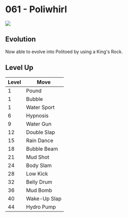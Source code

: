 # 061 - Poliwhirl
![][061]

## Evolution
Now able to evolve into Politoed by using a King's Rock.

## Level Up

Level | Move
---   | ---
  1   | Pound
  1   | Bubble
  1   | Water Sport
  6   | Hypnosis
  9   | Water Gun
 12   | Double Slap
 15   | Rain Dance
 18   | Bubble Beam
 21   | Mud Shot
 24   | Body Slam
 28   | Low Kick
 32   | Belly Drum
 36   | Mud Bomb
 40   | Wake-Up Slap
 44   | Hydro Pump



[061]: /img/pokemon/061.png

